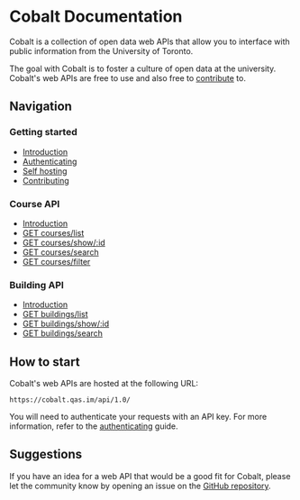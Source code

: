 # Cobalt Documentation

Cobalt is a collection of open data web APIs that allow you to interface with public information from the University of Toronto.

The goal with Cobalt is to foster a culture of open data at the university. Cobalt's web APIs are free to use and also free to [contribute](./getting-started/contributing.md) to.

## Navigation

### Getting started

* [Introduction](./getting-started/introduction.md)
* [Authenticating](./getting-started/authenticating.md)
* [Self hosting](./getting-started/self-hosting.md)
* [Contributing](./getting-started/contributing.md)

### Course API

* [Introduction](./course-api/introduction.md)
* [GET courses/list](./course-api/list.md)
* [GET courses/show/:id](./course-api/show.md)
* [GET courses/search](./course-api/search.md)
* [GET courses/filter](./course-api/filter.md)

### Building API

* [Introduction](./building-api/introduction.md)
* [GET buildings/list](./building-api/list.md)
* [GET buildings/show/:id](./building-api/show.md)
* [GET buildings/search](./building-api/search.md)

## How to start

Cobalt's web APIs are hosted at the following URL:

```
https://cobalt.qas.im/api/1.0/
```

You will need to authenticate your requests with an API key. For more information, refer to the [authenticating](./getting-started/authenticating.md) guide.

## Suggestions

If you have an idea for a web API that would be a good fit for Cobalt, please let the community know by opening an issue on the [GitHub repository](https://github.com/cobalt-uoft/cobalt/issues).
